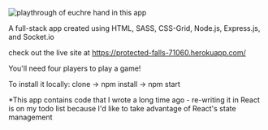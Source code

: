 ![playthrough of euchre hand in this app](euchre.gif)


A full-stack app created using HTML, SASS, CSS-Grid, Node.js, Express.js, and Socket.io



check out the live site at https://protected-falls-71060.herokuapp.com/

You'll need four players to play a game!

To install it locally: clone -> npm install -> npm start

*This app contains code that I wrote a long time ago - re-writing it in React is on my todo list because I'd like to take advantage of React's state management
